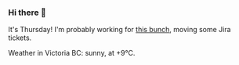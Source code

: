 ### Hi there :wave:

It's Thursday! I'm probably working for [this bunch](https://github.com/kohofinancial), moving some Jira tickets.

Weather in Victoria BC: sunny, at +9°C.
